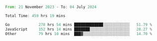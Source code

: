 <!--START_SECTION:waka-->

```rust
From: 21 November 2023 - To: 04 July 2024

Total Time: 459 hrs 19 mins

Go             278 hrs 54 mins █████████████░░░░░░░░░░░░   51.79 %
JavaScript     152 hrs 14 mins ███████░░░░░░░░░░░░░░░░░░   28.27 %
Other          79 hrs 10 mins  ███▓░░░░░░░░░░░░░░░░░░░░░   14.70 %
```

<!--END_SECTION:waka-->
